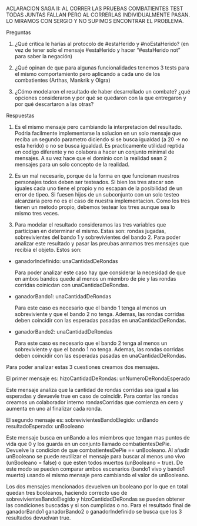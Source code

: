 ACLARACION SAGA II: AL CORRER LAS PRUEBAS COMBATIENTES TEST TODAS JUNTAS FALLAN PERO AL CORRERLAS INDIVIDUALMENTE PASAN. LO MIRAMOS CON SERGIO Y NO SUPIMOS ENCONTRAR EL PROBLEMA. 

Preguntas

1. ¿Qué crítica le harías al protocolo de #estaHerido y #noEstaHerido? (en vez de tener solo el mensaje #estaHerido y hacer “#estaHerido not” para saber la negación)

2. ¿Qué opinan de que para algunas funcionalidades tenemos 3 tests para el mismo comportamiento pero aplicando a cada uno de los combatientes (Arthas, Mankrik y Olgra)

3. ¿Cómo modelaron el resultado de haber desarrollado un combate? ¿qué opciones consideraron y por qué se quedaron con la que entregaron y por qué descartaron a las otras?

Respuestas
1. Es el mismo mensaje pero cambiando la interpretacion del resultado. Podria facilmente implementarse la solucion en un solo mensaje que reciba un segundo parametro 
diciendo si se busca igualdad (a 20 -> no esta herido) o no se busca igualdad. Es practicamente utilidad reptida en codigo diferente y no colabora a hacer un conjunto 
minimal de mensajes. A su vez hace que el dominio con la realidad sean 2 mensajes para un solo concepto de la realidad.

2. Es un mal necesario, porque de la forma en que funcionan nuestros personajes todos deben ser testeados. Si bien los tres atacar son iguales cada uno tiene el propio
y no escapan de la posibilidad de un error de tipeo. Si fuesen hijos de un subconjunto con un solo testeo alcanzaria pero no es el caso de nuestra implementacion. Como 
los tres tienen un metodo propio, debemos testear los trres aunque sea lo mismo tres veces.

3. Para modelar el resultado consideramos las tres variables que participan en determinar el mismo. Estas son: rondas jugadas, sobrevivientes del bando 1 y sobrevivientes del bando 2. Para poder analizar este resultado y pasar las preubas armamos tres mensajes que recibia el objeto. Estos son:

  - ganadorIndefinido: unaCantidadDeRondas
  
      Para poder analizar este caso hay que considerar la necesidad de que en ambos bandos quede al menos un miembro de pie y las rondas corridas coinicdan con                 unaCantidadDeRondas.
  - ganadorBando1: unaCantidadDeRondas
  
      Para este caso es necesario que el bando 1 tenga al menos un sobreviviente y que el bando 2 no tenga. Ademas, las rondas corridas deben coincidir con las esperadas
      pasadas en unaCantidadDeRondas.
  - ganadorBando2: unaCantidadDeRondas
  
      Para este caso es necesario que el bando 2 tenga al menos un sobreviviente y que el bando 1 no tenga. Ademas, las rondas corridas deben coincidir con las esperadas
      pasadas en unaCantidadDeRondas.
      
      
      
Para poder analizar estas 3 cuestiones creamos dos mensajes.

El primer mensaje es:
      hizoCantidadDeRondas: unNumeroDeRondaEsperado  
      
  Este mensaje analiza que la cantidad de rondas corridas sea igual a las esperadas y devuevle true en caso de coincidir. Para contar las rondas creamos un colaborador   interno rondasCorridas que comienza en cero y aumenta en uno al finalizar cada ronda.

El segundo mensaje es:
      sobrevivientesBandoElegido: unBando resultadoEsperado: unBooleano
      
   Este mensaje busca en unBando a los miembros que tengan mas puntos de vida que 0 y los guarda en un conjunto llamado combatientesDePie. Devuelve la condicion de que 
   combatientesDePie == unBooleano. Al añadir unBooleano se puede reutilizar el mensaje para buscar al menos uno vivo (unBooleano = false) o que esten todos muertos 
   (unBooleano = true). De este modo se pueden comparar ambos escenarios (bando1 vivo y bando1 muerto) usando el mismo mensaje pero cambiando el valor de unBooleano.

Los dos mensajes mencionados devuelven un booleano por lo que en total quedan tres booleanos, haciendo correcto uso de sobrevivientesBandoElegido y hizoCantidadDeRondas se pueden obtener las condiciones buscadas y si son cumplidas o no. Para el resultado final de ganadorBando1 ganadorBando2 o ganadorIndefinido se busca que los 3 resultados devuelvan true.
